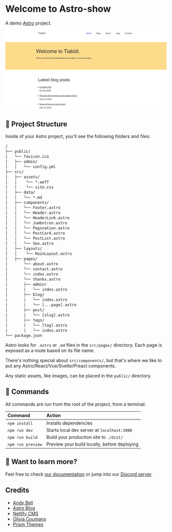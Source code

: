 # Welcome to Astro-show

A demo [Astro](https://astro.build) project.
![screenshot](screenshot.png)

## 🚀 Project Structure

Inside of your Astro project, you'll see the following folders and files:

```
/
├── public/
│   └── favicon.ico
│   ├── admin/
│   │   └── config.yml
├── src/
│   ├── assets/
│   │    └── *.woff
│   │    └── site.css
│   ├── data/
│   │   └── *.md
│   ├── components/
│   │   └── Footer.astro
│   │   └── Header.astro
│   │   └── HeaderLink.astro
│   │   └── Jumbotron.astro
│   │   └── Pagination.astro
│   │   └── PostCard.astro
│   │   └── PostList.astro
│   │   └── Seo.astro
│   ├── layouts/
│   │    └── MainLayout.astro
│   ├── pages/
│       └── about.astro
│       └── contact.astro
│       └── index.astro
│       └── thanks.astro
│       ├── admin/
|       |   └── index.astro
│       ├── blog/
|       |   └── index.astro
|       |   └── [...page].astro
│       ├── post/
|       |   └── [slug].astro
│       ├── tags/
|       |   └── [tag].astro
|       |   └── index.astro
└── package.json
```

Astro looks for `.astro` or `.md` files in the `src/pages/` directory. Each page is exposed as a route based on its file name.

There's nothing special about `src/components/`, but that's where we like to put any Astro/React/Vue/Svelte/Preact components.

Any static assets, like images, can be placed in the `public/` directory.

## 🧞 Commands

All commands are run from the root of the project, from a terminal:

| Command           | Action                                       |
| :---------------- | :------------------------------------------- |
| `npm install`     | Installs dependencies                        |
| `npm run dev`     | Starts local dev server at `localhost:3000`  |
| `npm run build`   | Build your production site to `./dist/`      |
| `npm run preview` | Preview your build locally, before deploying |

## 👀 Want to learn more?

Feel free to check [our documentation](https://github.com/withastro/astro) or jump into our [Discord server](https://astro.build/chat).

## Credits

- [Andy Bell](https://github.com/hankchizljaw/hylia)
- [Astro Blog](https://github.com/withastro/astro/tree/latest/examples/blog)
- [Netlify CMS](https://www.netlifycms.org)
- [Olivia Coumans](https://github.com/liv7c/devblog)
- [Prism Themes](https://github.com/PrismJS/prism-themes)
